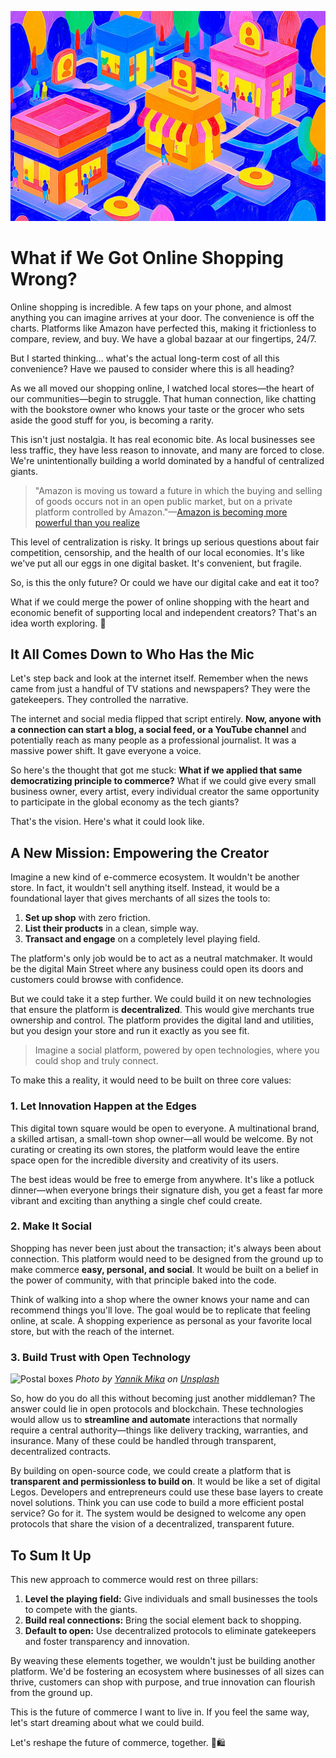 ![](assets/thumbnail.jpg)

# What if We Got Online Shopping Wrong?

Online shopping is incredible. A few taps on your phone, and almost anything you can imagine arrives at your door. The convenience is off the charts. Platforms like Amazon have perfected this, making it frictionless to compare, review, and buy. We have a global bazaar at our fingertips, 24/7.

But I started thinking… what's the actual long-term cost of all this convenience? Have we paused to consider where this is all heading?

As we all moved our shopping online, I watched local stores—the heart of our communities—begin to struggle. That human connection, like chatting with the bookstore owner who knows your taste or the grocer who sets aside the good stuff for you, is becoming a rarity.

This isn't just nostalgia. It has real economic bite. As local businesses see less traffic, they have less reason to innovate, and many are forced to close. We're unintentionally building a world dominated by a handful of centralized giants.

> "Amazon is moving us toward a future in which the buying and selling of goods occurs not in an open public market, but on a private platform controlled by Amazon."—[Amazon is becoming more powerful than you realize](https://medium.com/s/2069/amazon-is-becoming-more-powerful-than-you-realize-2093d6860886)

This level of centralization is risky. It brings up serious questions about fair competition, censorship, and the health of our local economies. It's like we've put all our eggs in one digital basket. It's convenient, but fragile.

So, is this the only future? Or could we have our digital cake and eat it too?

What if we could merge the power of online shopping with the heart and economic benefit of supporting local and independent creators? That's an idea worth exploring. 🌱

## It All Comes Down to Who Has the Mic

Let's step back and look at the internet itself. Remember when the news came from just a handful of TV stations and newspapers? They were the gatekeepers. They controlled the narrative.

The internet and social media flipped that script entirely. **Now, anyone with a connection can start a blog, a social feed, or a YouTube channel** and potentially reach as many people as a professional journalist. It was a massive power shift. It gave everyone a voice.

So here's the thought that got me stuck: **What if we applied that same democratizing principle to commerce?** What if we could give every small business owner, every artist, every individual creator the same opportunity to participate in the global economy as the tech giants?

That's the vision. Here's what it could look like.

## A New Mission: Empowering the Creator

Imagine a new kind of e-commerce ecosystem. It wouldn't be another store. In fact, it wouldn't sell anything itself. Instead, it would be a foundational layer that gives merchants of all sizes the tools to:

1. **Set up shop** with zero friction.
2. **List their products** in a clean, simple way.
3. **Transact and engage** on a completely level playing field.

The platform's only job would be to act as a neutral matchmaker. It would be the digital Main Street where any business could open its doors and customers could browse with confidence.

But we could take it a step further. We could build it on new technologies that ensure the platform is **decentralized**. This would give merchants true ownership and control. The platform provides the digital land and utilities, but you design your store and run it exactly as you see fit.

> Imagine a social platform, powered by open technologies, where you could shop and truly connect.

To make this a reality, it would need to be built on three core values:

### 1. Let Innovation Happen at the Edges

This digital town square would be open to everyone. A multinational brand, a skilled artisan, a small-town shop owner—all would be welcome. By not curating or creating its own stores, the platform would leave the entire space open for the incredible diversity and creativity of its users.

The best ideas would be free to emerge from anywhere. It's like a potluck dinner—when everyone brings their signature dish, you get a feast far more vibrant and exciting than anything a single chef could create.

### 2. Make It Social

Shopping has never been just about the transaction; it's always been about connection. This platform would need to be designed from the ground up to make commerce **easy, personal, and social**. It would be built on a belief in the power of community, with that principle baked into the code.

Think of walking into a shop where the owner knows your name and can recommend things you'll love. The goal would be to replicate that feeling online, at scale. A shopping experience as personal as your favorite local store, but with the reach of the internet.

### 3. Build Trust with Open Technology

![Postal boxes](https://miro.medium.com/v2/resize:fit:1400/format:webp/1*ntEGSgaBWfjYyxjecvWzcQ.jpeg)
_Photo by [Yannik Mika](https://unsplash.com/@yannikm?utm_source=unsplash&utm_medium=referral&utm_content=creditCopyText) on [Unsplash](https://unsplash.com/s/photos/postal?utm_source=unsplash&utm_medium=referral&utm_content=creditCopyText)_

So, how do you do all this without becoming just another middleman? The answer could lie in open protocols and blockchain. These technologies would allow us to **streamline and automate** interactions that normally require a central authority—things like delivery tracking, warranties, and insurance. Many of these could be handled through transparent, decentralized contracts.

By building on open-source code, we could create a platform that is **transparent and permissionless to build on**. It would be like a set of digital Legos. Developers and entrepreneurs could use these base layers to create novel solutions. Think you can use code to build a more efficient postal service? Go for it. The system would be designed to welcome any open protocols that share the vision of a decentralized, transparent future.

## To Sum It Up

This new approach to commerce would rest on three pillars:

1. **Level the playing field:** Give individuals and small businesses the tools to compete with the giants.
2. **Build real connections:** Bring the social element back to shopping.
3. **Default to open:** Use decentralized protocols to eliminate gatekeepers and foster transparency and innovation.

By weaving these elements together, we wouldn't just be building another platform. We'd be fostering an ecosystem where businesses of all sizes can thrive, customers can shop with purpose, and true innovation can flourish from the ground up.

This is the future of commerce I want to live in. If you feel the same way, let's start dreaming about what we could build.

Let's reshape the future of commerce, together. 🚀🛍️
